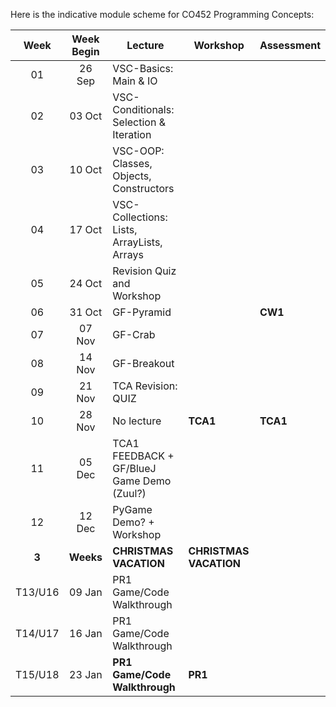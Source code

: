 
Here is the indicative module scheme for CO452 Programming Concepts:

| Week | Week Begin | Lecture | Workshop | Assessment |
| :---: | :---: | ---- | ---- | ---- |
| 01 | 26 Sep | VSC-Basics: Main & IO | | | 
| 02 | 03 Oct | VSC-Conditionals: Selection & Iteration | | |
| 03 | 10 Oct | VSC-OOP: Classes, Objects, Constructors | | | 
| 04 | 17 Oct | VSC-Collections: Lists, ArrayLists, Arrays | | |
| 05 | 24 Oct | Revision Quiz and Workshop | | | 
| 06 | 31 Oct | GF-Pyramid | | **CW1** | 
| 07 | 07 Nov | GF-Crab | | | 
| 08 | 14 Nov | GF-Breakout | | | 
| 09 | 21 Nov | TCA Revision: QUIZ | | |  
| 10 | 28 Nov | No lecture | **TCA1** | **TCA1** |
| 11 | 05 Dec | TCA1 FEEDBACK + GF/BlueJ Game Demo (Zuul?) | | | 
| 12 | 12 Dec | PyGame Demo? + Workshop | |  |
| **3** | **Weeks** | **CHRISTMAS VACATION** | **CHRISTMAS VACATION** | 
| T13/U16 | 09 Jan | PR1 Game/Code Walkthrough | | |   
| T14/U17 | 16 Jan | PR1 Game/Code Walkthrough  | | |
| T15/U18 | 23 Jan | **PR1 Game/Code Walkthrough** | **PR1** | | 
